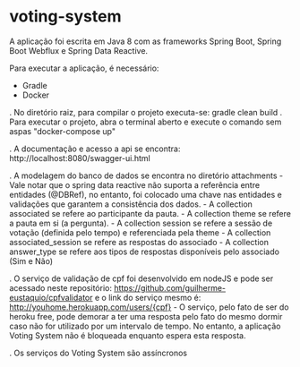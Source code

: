 # voting-system

A aplicação foi escrita em Java 8 com as frameworks Spring Boot, Spring Boot Webflux e Spring Data Reactive.

Para executar a aplicação, é necessário:
 - Gradle
 - Docker

. No diretório raiz, para compilar o projeto executa-se: gradle clean build
. Para executar o projeto, abra o terminal aberto e execute o comando sem aspas "docker-compose up"

. A documentação e acesso a api se encontra: http://localhost:8080/swagger-ui.html
	
. A modelagem do banco de dados se encontra no diretório attachments
	- Vale notar que o spring data reactive não suporta a referência entre entidades (@DBRef), no entanto, foi colocado uma chave
	nas entidades e validações que garantem a consistência dos dados.
	- A collection associated se refere ao participante da pauta.
	- A collection theme se refere a pauta em si (a pergunta).
	- A collection session se refere a sessão de votação (definida pelo tempo) e referenciada pela theme
	- A collection associated_session se refere as respostas do associado
	- A collection answer_type se refere aos tipos de respostas disponíveis pelo associado (Sim e Não)

. O serviço de validação de cpf foi desenvolvido em nodeJS e pode ser acessado neste repositório: https://github.com/guilherme-eustaquio/cpfvalidator e o link do serviço mesmo é: http://youhome.herokuapp.com/users/{cpf}
	- O serviço, pelo fato de ser do heroku free, pode demorar a ter uma resposta pelo fato do mesmo
	dormir caso não for utilizado por um intervalo de tempo. No entanto, a aplicação Voting System não é
	bloqueada enquanto espera esta resposta.

. Os serviços do Voting System são assíncronos



